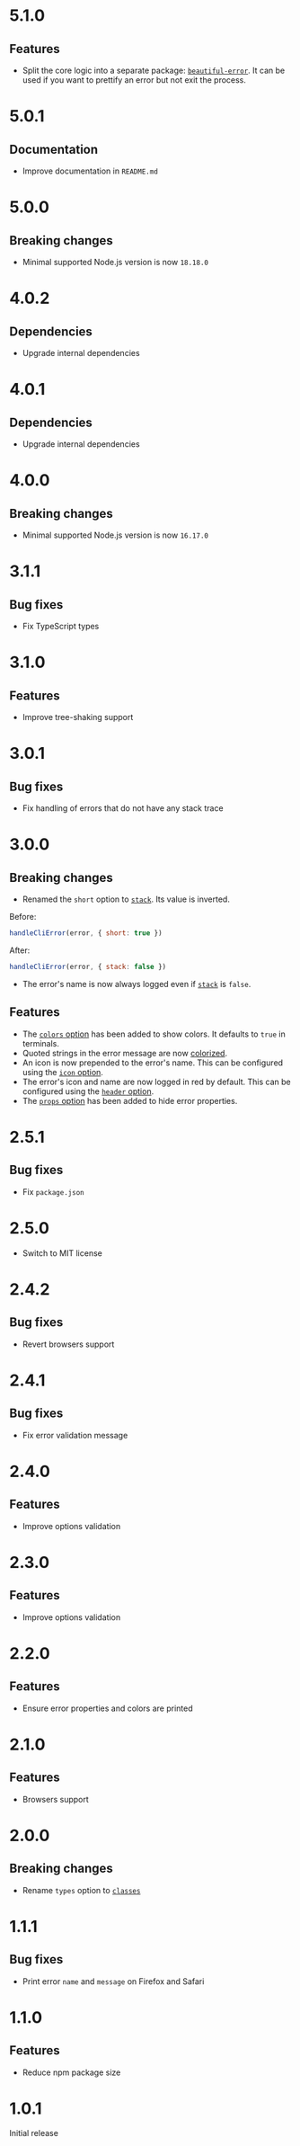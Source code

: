 # 5.1.0

## Features

- Split the core logic into a separate package:
  [`beautiful-error`](https://github.com/ehmicky/beautiful-error). It can be
  used if you want to prettify an error but not exit the process.

# 5.0.1

## Documentation

- Improve documentation in `README.md`

# 5.0.0

## Breaking changes

- Minimal supported Node.js version is now `18.18.0`

# 4.0.2

## Dependencies

- Upgrade internal dependencies

# 4.0.1

## Dependencies

- Upgrade internal dependencies

# 4.0.0

## Breaking changes

- Minimal supported Node.js version is now `16.17.0`

# 3.1.1

## Bug fixes

- Fix TypeScript types

# 3.1.0

## Features

- Improve tree-shaking support

# 3.0.1

## Bug fixes

- Fix handling of errors that do not have any stack trace

# 3.0.0

## Breaking changes

- Renamed the `short` option to [`stack`](README.md#-stack). Its value is
  inverted.

Before:

```js
handleCliError(error, { short: true })
```

After:

```js
handleCliError(error, { stack: false })
```

- The error's name is now always logged even if [`stack`](README.md#-stack) is
  `false`.

## Features

- The [`colors` option](README.md#%EF%B8%8F-colors) has been added to show
  colors. It defaults to `true` in terminals.
- Quoted strings in the error message are now
  [colorized](README.md#%EF%B8%8F-colors).
- An icon is now prepended to the error's name. This can be configured using the
  [`icon` option](README.md#-icon).
- The error's icon and name are now logged in red by default. This can be
  configured using the [`header` option](README.md#-header).
- The [`props` option](README.md#-props) has been added to hide error
  properties.

# 2.5.1

## Bug fixes

- Fix `package.json`

# 2.5.0

- Switch to MIT license

# 2.4.2

## Bug fixes

- Revert browsers support

# 2.4.1

## Bug fixes

- Fix error validation message

# 2.4.0

## Features

- Improve options validation

# 2.3.0

## Features

- Improve options validation

# 2.2.0

## Features

- Ensure error properties and colors are printed

# 2.1.0

## Features

- Browsers support

# 2.0.0

## Breaking changes

- Rename `types` option to [`classes`](README.md#-classes)

# 1.1.1

## Bug fixes

- Print error `name` and `message` on Firefox and Safari

# 1.1.0

## Features

- Reduce npm package size

# 1.0.1

Initial release
